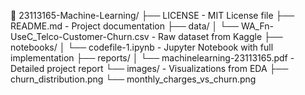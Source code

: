 📂 23113165-Machine-Learning/
├── LICENSE                     - MIT License file
├── README.md                   - Project documentation
├── data/
│   └── WA_Fn-UseC_Telco-Customer-Churn.csv  - Raw dataset from Kaggle
├── notebooks/
│   └── codefile-1.ipynb        - Jupyter Notebook with full implementation
├── reports/
│   └── machinelearning-23113165.pdf  - Detailed project report
└── images/                     - Visualizations from EDA
    ├── churn_distribution.png
    └── monthly_charges_vs_churn.png
